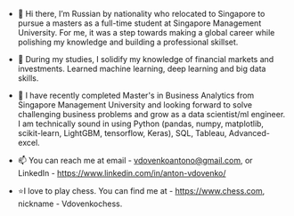 - 👋 Hi there,
I’m Russian by nationality who relocated to Singapore to pursue a masters as a full-time student at Singapore Management University.
For me, it was a step towards making a global career while polishing my knowledge and building a professional skillset.

- 👀 During my studies, I solidify  my knowledge of financial markets and investments. Learned machine learning, deep learning and big data skills.

- 🌱 I have recently completed Master's in Business Analytics from Singapore Management University and looking forward to solve challenging business
problems and grow as a data scientist/ml engineer. I am technically sound in using Python (pandas, numpy, matplotlib, scikit-learn, LightGBM, tensorflow, Keras),
SQL, Tableau, Advanced-excel.

- 📫 You can reach me at email - vdovenkoantono@gmail.com, or LinkedIn - https://www.linkedin.com/in/anton-vdovenko/

- ⭐️I love to play chess. You can find me at - https://www.chess.com, nickname - Vdovenkochess.
<!---
AntonVdovenko/AntonVdovenko is a ✨ special ✨ repository because its `README.md` (this file) appears on your GitHub profile.
You can click the Preview link to take a look at your changes.
--->
